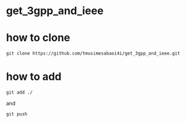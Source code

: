 # get_3gpp_and_ieee

# how to clone

```
git clone https://github.com/tmusimesabaoi4i/get_3gpp_and_ieee.git
```

# how to add

```
git add ./
```

and

```
git push
```